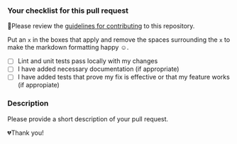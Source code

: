 ### Your checklist for this pull request

🚨Please review the [guidelines for contributing](../CONTRIBUTING.md) to this repository.

Put an `x` in the boxes that apply and remove the spaces surrounding the `x` to make the markdown formatting happy ☺️.

* [ ] Lint and unit tests pass locally with my changes
* [ ] I have added necessary documentation (if appropriate)
* [ ] I have added tests that prove my fix is effective or that my feature works (if appropiate)

### Description

Please provide a short description of your pull request.

💔Thank you!
